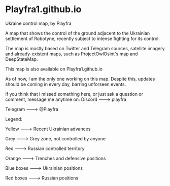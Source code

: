 ﻿# Playfra1.github.io

Ukraine control map, by Playfra

A map that shows the control of the ground adjacent to the Ukrainian settlement of Robotyne, recently subject to intense fighting for its control.


The map is mostly based on Twitter and Telegram sources, satellite imagery and already-existent maps, such as ProjectOwlOsint's map and DeepStateMap.

This map is also available on Playfra1.github.io

As of now, I am the only one working on this map. Despite this, updates should be coming in every day, barring unforseen events.

If you think that i missed something here, or just ask a question or comment, message me anytime on:
Discord ---> playfra

Telegram ---> @Playfra


Legend:

Yellow ---> Recent Ukrainian advances

Grey ---> Grey zone, not controlled by anyone

Red ---> Russian controlled territory

Orange ---> Trenches and defensive positions

Blue boxes ---> Ukrainian positions

Red boxes ---> Russian positions
